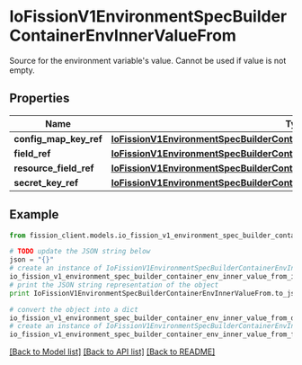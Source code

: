 # IoFissionV1EnvironmentSpecBuilderContainerEnvInnerValueFrom

Source for the environment variable's value. Cannot be used if value is not empty.

## Properties

Name | Type | Description | Notes
------------ | ------------- | ------------- | -------------
**config_map_key_ref** | [**IoFissionV1EnvironmentSpecBuilderContainerEnvInnerValueFromConfigMapKeyRef**](IoFissionV1EnvironmentSpecBuilderContainerEnvInnerValueFromConfigMapKeyRef.md) |  | [optional] 
**field_ref** | [**IoFissionV1EnvironmentSpecBuilderContainerEnvInnerValueFromFieldRef**](IoFissionV1EnvironmentSpecBuilderContainerEnvInnerValueFromFieldRef.md) |  | [optional] 
**resource_field_ref** | [**IoFissionV1EnvironmentSpecBuilderContainerEnvInnerValueFromResourceFieldRef**](IoFissionV1EnvironmentSpecBuilderContainerEnvInnerValueFromResourceFieldRef.md) |  | [optional] 
**secret_key_ref** | [**IoFissionV1EnvironmentSpecBuilderContainerEnvInnerValueFromSecretKeyRef**](IoFissionV1EnvironmentSpecBuilderContainerEnvInnerValueFromSecretKeyRef.md) |  | [optional] 

## Example

```python
from fission_client.models.io_fission_v1_environment_spec_builder_container_env_inner_value_from import IoFissionV1EnvironmentSpecBuilderContainerEnvInnerValueFrom

# TODO update the JSON string below
json = "{}"
# create an instance of IoFissionV1EnvironmentSpecBuilderContainerEnvInnerValueFrom from a JSON string
io_fission_v1_environment_spec_builder_container_env_inner_value_from_instance = IoFissionV1EnvironmentSpecBuilderContainerEnvInnerValueFrom.from_json(json)
# print the JSON string representation of the object
print IoFissionV1EnvironmentSpecBuilderContainerEnvInnerValueFrom.to_json()

# convert the object into a dict
io_fission_v1_environment_spec_builder_container_env_inner_value_from_dict = io_fission_v1_environment_spec_builder_container_env_inner_value_from_instance.to_dict()
# create an instance of IoFissionV1EnvironmentSpecBuilderContainerEnvInnerValueFrom from a dict
io_fission_v1_environment_spec_builder_container_env_inner_value_from_form_dict = io_fission_v1_environment_spec_builder_container_env_inner_value_from.from_dict(io_fission_v1_environment_spec_builder_container_env_inner_value_from_dict)
```
[[Back to Model list]](../README.md#documentation-for-models) [[Back to API list]](../README.md#documentation-for-api-endpoints) [[Back to README]](../README.md)


